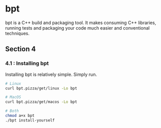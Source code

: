 # bpt

bpt is a C++ build and packaging tool. It makes consuming C++ libraries, running tests and packaging your code much easier and conventional techniques.

## Section 4

### 4.1 : Installing bpt

Installing bpt is relatively simple. Simply run.

```sh
# Linux
curl bpt.pizza/get/linux -Lo bpt

# MacOS
curl bpt.pizza/get/macos -Lo bpt

# Both
chmod a+x bpt
./bpt install-yourself
```
